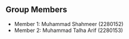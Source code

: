 
## Group Members  
- Member 1: Muhammad Shahmeer (2280152)  
- Member 2: Muhammad Talha Arif (2280153)
 




